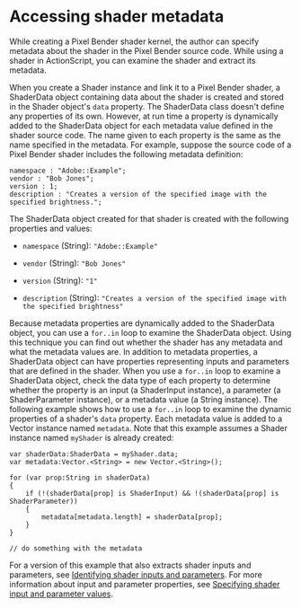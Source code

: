 # Accessing shader metadata

While creating a Pixel Bender shader kernel, the author can specify metadata
about the shader in the Pixel Bender source code. While using a shader in
ActionScript, you can examine the shader and extract its metadata.

When you create a Shader instance and link it to a Pixel Bender shader, a
ShaderData object containing data about the shader is created and stored in the
Shader object's `data` property. The ShaderData class doesn't define any
properties of its own. However, at run time a property is dynamically added to
the ShaderData object for each metadata value defined in the shader source code.
The name given to each property is the same as the name specified in the
metadata. For example, suppose the source code of a Pixel Bender shader includes
the following metadata definition:

```
namespace : "Adobe::Example";
vendor : "Bob Jones";
version : 1;
description : "Creates a version of the specified image with the specified brightness.";
```

The ShaderData object created for that shader is created with the following
properties and values:

- `namespace` (String): `"Adobe::Example"`

- `vendor` (String): `"Bob Jones"`

- `version` (String): `"1"`

- `description` (String):
  `"Creates a version of the specified image with the specified brightness"`

Because metadata properties are dynamically added to the ShaderData object, you
can use a `for..in` loop to examine the ShaderData object. Using this technique
you can find out whether the shader has any metadata and what the metadata
values are. In addition to metadata properties, a ShaderData object can have
properties representing inputs and parameters that are defined in the shader.
When you use a `for..in` loop to examine a ShaderData object, check the data
type of each property to determine whether the property is an input (a
ShaderInput instance), a parameter (a ShaderParameter instance), or a metadata
value (a String instance). The following example shows how to use a `for..in`
loop to examine the dynamic properties of a shader's `data` property. Each
metadata value is added to a Vector instance named `metadata`. Note that this
example assumes a Shader instance named `myShader` is already created:

```
var shaderData:ShaderData = myShader.data;
var metadata:Vector.<String> = new Vector.<String>();

for (var prop:String in shaderData)
{
    if (!(shaderData[prop] is ShaderInput) && !(shaderData[prop] is ShaderParameter))
    {
        metadata[metadata.length] = shaderData[prop];
    }
}

// do something with the metadata
```

For a version of this example that also extracts shader inputs and parameters,
see
[Identifying shader inputs and parameters](./specifying-shader-input-and-parameter-values.md#identifying-shader-inputs-and-parameters).
For more information about input and parameter properties, see
[Specifying shader input and parameter values](./specifying-shader-input-and-parameter-values.md).
